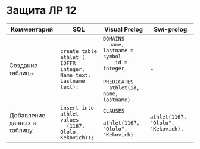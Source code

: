 # Защита ЛР 12

|Комментарий| SQL|Visual Prolog|Swi-prolog|
|----|----|----|----|
|Создание таблицы|`create table athlet (`</br>`IDFFR integer,`</br>`Name text,`</br>`Lastname text);`|`DOMAINS`</br>`  name, lastname = symbol.`</br>`    id = integer.`</br></br>`PREDICATES`</br>`  athlet(id, name, lastname).`|-|
|Добавление данных в таблицу|`insert into athlet values`</br>`  (1167, Ololo, Kekovich));`|`CLAUSES`</br>`  athlet(1167, "Ololo", "Kekovich).`|`athlet(1167, "Ololo", "Kekovich).`|
